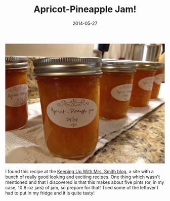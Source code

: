 ﻿---
title: Apricot-Pineapple Jam!
date: 2014-05-27
category: Projects
tags:
- photo
- cooking
---

![Apricot-Pineapple Jam](/assets/img/posts/apricotpineapple-jam/photo1.jpg)

I found this recipe at the [Keeping Up With Mrs. Smith blog](http://keepingupwithmrssmith.com/jams-jellies/old-fashioned-apricot-pineapple-jam/), a site with a bunch of really good looking and
exciting recipes. One thing which wasn't mentioned and that I discovered is that this makes about five pints (or, in my
case, 10 8-oz jars) of jam, so prepare for that! Tried some of the leftover I had to put in my fridge and it is quite
tasty!

